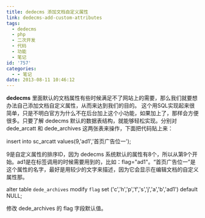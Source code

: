 ```yaml
---
title: dedecms 添加文档自定义属性
link: dedecms-add-custom-attributes
tags:
  - dedecms
  - php
  - 二次开发
  - 代码
  - 功能
  - 笔记
id: '757'
categories:
  - - 笔记
date: 2013-08-11 10:46:12
---
```


**dedecms** 里面默认的文档属性有些时候满足不了网站上的需要，那么我们就要想办法自己添加文档自定义属性，从而来达到我们的目的。 这个用SQL实现起来很简单，只是不明白官方为什么不在后台加上这个小功能，如果加上了，那样会方便很多。只要了解 dedecms 默认的数据表结构，就能够轻松实现。分别对 dede\_arcatt 和 dede\_archives 这两张表来操作，下面把代码贴上来：

insert into sc\_arcatt values(9,'ad1','首页广告位一');

9是自定义属性的排序ID，因为 dedecms 系统默认的属性有8个，所以从第9个开始。ad1是在标签调用的时候需要用到的，比如：flag="ad1"。“首页广告位一”是这个属性的名字，最好是用较少的文字来描述，因为它会显示在编辑文档的自定义属性那。

alter table `dede_archives` modify `flag` set ('c','h','p','f','s','j','a','b','ad1') default NULL;

修改 dede\_archives 的 flag 字段默认值。